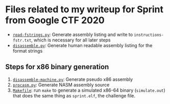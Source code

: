 # Files related to my writeup for Sprint from Google CTF 2020
- [`read-fstrings.py`](./read-fstrings.py): Generate assembly listing and write to `instructions-fstr.txt`, which is necessary for all later steps
- [`disassemble.py`](./disassemble.py): Generate human readable assembly listing for the format strings
## Steps for x86 binary generation
1. [`disassemble-machine.py`](./disassemble-machine.py): Generate pseudo x86 assembly
2. [`procasm.py`](./procasm.py): Generate NASM assembly source
3. [`Makefile`](./Makefile): run `make` to generate a simulated x86-64 binary (`simulate.out`) that does the same thing as `sprint.elf`, the challenge file.
